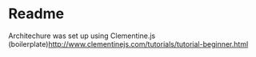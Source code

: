 # Readme

Architechure was set up using Clementine.js (boilerplate)<http://www.clementinejs.com/tutorials/tutorial-beginner.html>